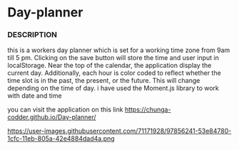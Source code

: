 # Day-planner

<h3>DESCRIPTION</h3>
this is a workers day planner which is set for a working time zone from 9am till 5 pm.
Clicking on the save button will store the time and user input in localStorage. Near the top of the calendar,
the application display the current day.
Additionally, each hour is color coded to reflect whether the time slot is in the past, the present, or the future. 
This will change depending on the time of day. i have used the Moment.js library to work with date and time

you can visit the application on this link https://chunga-codder.github.io/Day-planner/



https://user-images.githubusercontent.com/71171928/97856241-53e84780-1cfc-11eb-805a-42e4884dad4a.png
